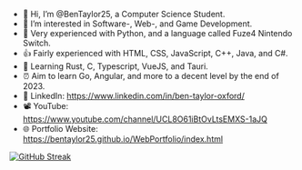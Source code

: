 - 👋 Hi, I’m @BenTaylor25, a Computer Science Student.
- 👀 I’m interested in Software-, Web-, and Game Development.
- 💪 Very experienced with Python, and a language called Fuze4 Nintendo Switch.
- 👍 Fairly experienced with HTML, CSS, JavaScript, C++, Java, and C#.
- 🌱 Learning Rust, C, Typescript, VueJS, and Tauri.
- ⏰ Aim to learn Go, Angular, and more to a decent level by the end of 2023.
- 🤝 LinkedIn: https://www.linkedin.com/in/ben-taylor-oxford/
- 📽️ YouTube: https://www.youtube.com/channel/UCL8O61iBtOvLtsEMXS-1aJQ
- 🌐 Portfolio Website: https://bentaylor25.github.io/WebPortfolio/index.html

[![GitHub Streak](http://github-readme-streak-stats.herokuapp.com?user=BenTaylor25&theme=dark&hide_border=true&date_format=j%2Fn%5B%2FY%5D)](https://git.io/streak-stats)
